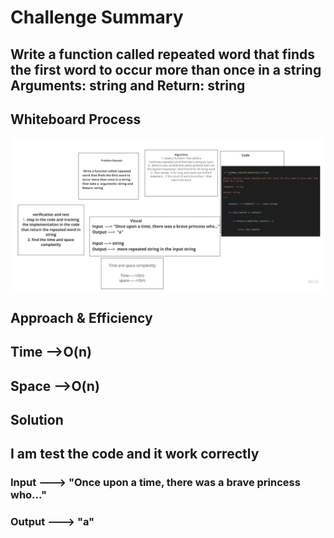 # Challenge Summary
<!-- Description of the challenge -->

## Write a function called repeated word that finds the first word to occur more than once in a string Arguments: string and Return: string
## Whiteboard Process
<!-- Embedded whiteboard image -->
![hashmap_repeated_word](hashmap_repeated_word.jpg)
## Approach & Efficiency
<!-- What approach did you take? Why? What is the Big O space/time for this approach? -->
## Time -->O(n)
## Space -->O(n)
## Solution
<!-- Show how to run your code, and examples of it in action -->
## I am test the code and it work correctly
### Input ---> "Once upon a time, there was a brave princess who..."

### Output ---> 	"a"
